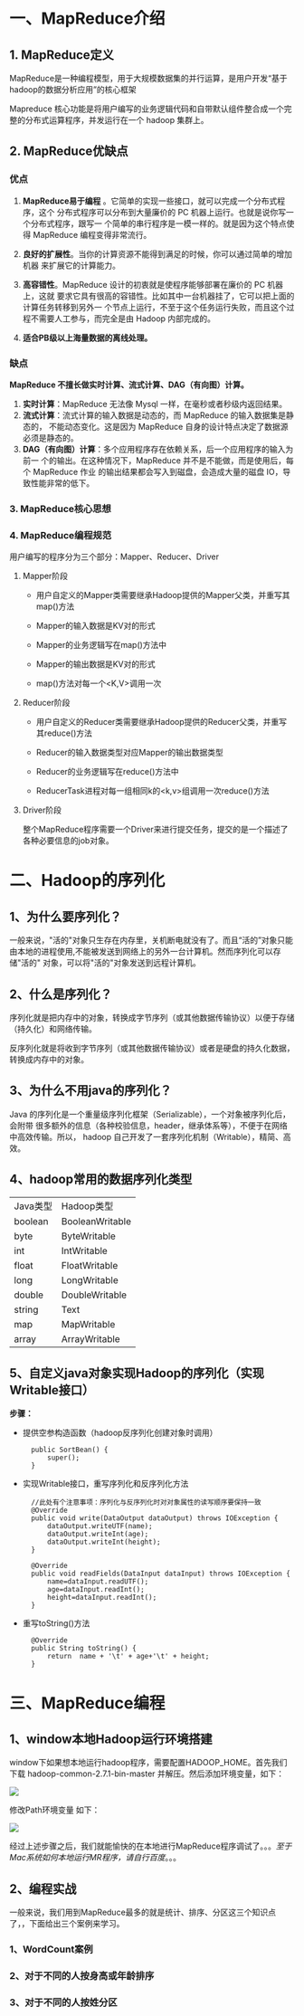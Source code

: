 # 一、MapReduce介绍

## 1. MapReduce定义

MapReduce是一种编程模型，用于大规模数据集的并行运算，是用户开发“基于hadoop的数据分析应用”的核心框架

Mapreduce 核心功能是将用户编写的业务逻辑代码和自带默认组件整合成一个完整的分布式运算程序，并发运行在一个 hadoop 集群上。

## 2. MapReduce优缺点

### 优点
	
1. **MapReduce易于编程** 。它简单的实现一些接口，就可以完成一个分布式程序，这个
分布式程序可以分布到大量廉价的 PC 机器上运行。也就是说你写一个分布式程序，跟写一
个简单的串行程序是一模一样的。就是因为这个特点使得 MapReduce 编程变得非常流行。

2. **良好的扩展性**。当你的计算资源不能得到满足的时候，你可以通过简单的增加机器
来扩展它的计算能力。

3. **高容错性**。MapReduce 设计的初衷就是使程序能够部署在廉价的 PC 机器上，这就
要求它具有很高的容错性。比如其中一台机器挂了，它可以把上面的计算任务转移到另外一
个节点上运行，不至于这个任务运行失败，而且这个过程不需要人工参与，而完全是由
Hadoop 内部完成的。

4. **适合PB级以上海量数据的离线处理。** 

### 缺点

**MapReduce 不擅长做实时计算、流式计算、DAG（有向图）计算。**

1. **实时计算**：MapReduce 无法像 Mysql 一样，在毫秒或者秒级内返回结果。
2. **流式计算**：流式计算的输入数据是动态的，而 MapReduce 的输入数据集是静态的，
不能动态变化。这是因为 MapReduce 自身的设计特点决定了数据源必须是静态的。
3. **DAG（有向图）计算**：多个应用程序存在依赖关系，后一个应用程序的输入为前一
个的输出。在这种情况下，MapReduce 并不是不能做，而是使用后，每个 MapReduce 作业
的输出结果都会写入到磁盘，会造成大量的磁盘 IO，导致性能非常的低下。


### 3. MapReduce核心思想


### 4. MapReduce编程规范

用户编写的程序分为三个部分：Mapper、Reducer、Driver

1. Mapper阶段
	- 用户自定义的Mapper类需要继承Hadoop提供的Mapper父类，并重写其map()方法
	
	- Mapper的输入数据是KV对的形式
	
	- Mapper的业务逻辑写在map()方法中
	
	- Mapper的输出数据是KV对的形式
	
	- map()方法对每一个<K,V>调用一次


2. Reducer阶段
	
	- 用户自定义的Reducer类需要继承Hadoop提供的Reducer父类，并重写其reduce()方法
	
	- Reducer的输入数据类型对应Mapper的输出数据类型
	
	- Reducer的业务逻辑写在reduce()方法中

	- ReducerTask进程对每一组相同k的<k,v>组调用一次reduce()方法


3. Driver阶段

	整个MapReduce程序需要一个Driver来进行提交任务，提交的是一个描述了各种必要信息的job对象。



# 二、Hadoop的序列化

## 1、为什么要序列化？

 一般来说，"活的"对象只生存在内存里，关机断电就没有了。而且“活的”对象只能
由本地的进程使用,不能被发送到网络上的另外一台计算机。然而序列化可以存储"活的"
对象，可以将"活的"对象发送到远程计算机。

## 2、什么是序列化？

序列化就是把内存中的对象，转换成字节序列（或其他数据传输协议）以便于存储（持久化）和网络传输。

反序列化就是将收到字节序列（或其他数据传输协议）或者是硬盘的持久化数据，转换成内存中的对象。


## 3、为什么不用java的序列化？

Java 的序列化是一个重量级序列化框架（Serializable），一个对象被序列化后，会附带
很多额外的信息（各种校验信息，header，继承体系等），不便于在网络中高效传输。所以，
hadoop 自己开发了一套序列化机制（Writable），精简、高效。


## 4、hadoop常用的数据序列化类型

<table>	
		<tr>
			<td>Java类型</td>
			<td>Hadoop类型</td>
		</tr>
		<tr>
			<td>boolean</td>
			<td>BooleanWritable</td>
		</tr>
		<tr>
			<td>byte</td>
			<td>ByteWritable</td>
		</tr>
		<tr>
			<td>int</td>
			<td>IntWritable</td>
		</tr>
		<tr>
			<td>float</td>
			<td>FloatWritable</td>
		</tr>
		<tr>
			<td>long</td>
			<td>LongWritable</td>
		</tr>
		<tr>
			<td>double</td>
			<td>DoubleWritable</td>
		</tr>
		<tr>
			<td>string</td>
			<td>Text</td>
		</tr>
		<tr>
			<td>map</td>
			<td>MapWritable</td>
		</tr>
		<tr>
			<td>array</td>
			<td>ArrayWritable</td>
		</tr>
</table>


## 5、自定义java对象实现Hadoop的序列化（实现Writable接口）

**步骤：**

- 提供空参构造函数（hadoop反序列化创建对象时调用）

		public SortBean() {
	        super();
	    }

- 实现Writable接口，重写序列化和反序列化方法

		
		//此处有个注意事项：序列化与反序列化时对对象属性的读写顺序要保持一致
		@Override
	    public void write(DataOutput dataOutput) throws IOException {
	        dataOutput.writeUTF(name);
	        dataOutput.writeInt(age);
	        dataOutput.writeInt(height);
	    }
	
	    @Override
	    public void readFields(DataInput dataInput) throws IOException {
	        name=dataInput.readUTF();
	        age=dataInput.readInt();
	        height=dataInput.readInt();
	    }

- 重写toString()方法

	    @Override
	    public String toString() {
	        return  name + '\t' + age+'\t' + height;
	    }


# 三、MapReduce编程

## 1、window本地Hadoop运行环境搭建

window下如果想本地运行hadoop程序，需要配置HADOOP_HOME。首先我们下载 hadoop-common-2.7.1-bin-master 并解压。然后添加环境变量，如下：

![](https://raw.githubusercontent.com/kingrocy/MapReduce-Study/master/images/1.png)

修改Path环境变量 如下：

![](https://github.com/kingrocy/MapReduce-Study/blob/master/images/2.png)

经过上述步骤之后，我们就能愉快的在本地进行MapReduce程序调试了。。。*至于Mac系统如何本地运行MR程序，请自行百度*。。。


## 2、编程实战

一般来说，我们用到MapReduce最多的就是统计、排序、分区这三个知识点了，，下面给出三个案例来学习。

### 1、WordCount案例

### 2、对于不同的人按身高或年龄排序

### 3、对于不同的人按姓分区

















